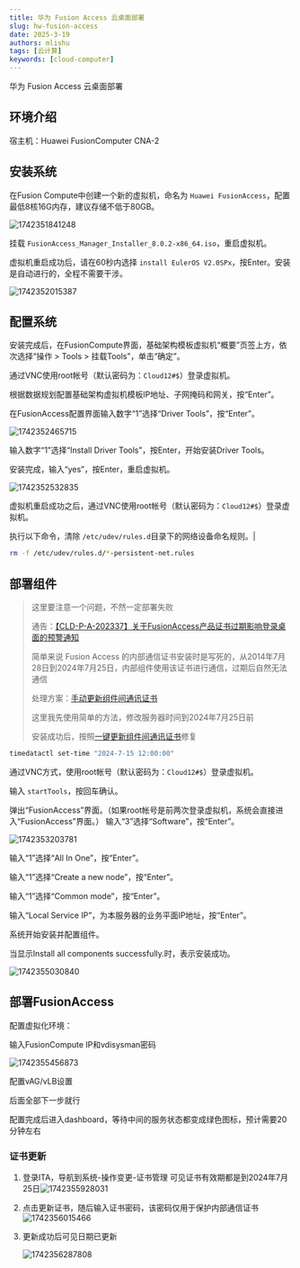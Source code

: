 ```yaml
---
title: 华为 Fusion Access 云桌面部署
slug: hw-fusion-access
date: 2025-3-19
authors: mlishu
tags: [云计算]
keywords: [cloud-computer]
---
```

华为 Fusion Access 云桌面部署

<!-- truncate -->

## 环境介绍

宿主机：Huawei FusionComputer CNA-2

## 安装系统

在Fusion Compute中创建一个新的虚拟机，命名为 `Huawei FusionAccess`，配置最低8核16G内存，建议存储不低于80GB。

![1742351841248](image/02-installVRM/1742351841248.png)

挂载 `FusionAccess_Manager_Installer_8.0.2-x86_64.iso`，重启虚拟机。

虚拟机重启成功后，请在60秒内选择 `install EulerOS V2.0SPx`，按Enter。安装是自动进行的，全程不需要干涉。

![1742352015387](image/02-installVRM/1742352015387.png)

## 配置系统

安装完成后，在FusionCompute界面，基础架构模板虚拟机“概要”页签上方，依次选择“操作 > Tools > 挂载Tools”，单击“确定”。

通过VNC使用root帐号（默认密码为：`Cloud12#$`）登录虚拟机。

根据数据规划配置基础架构虚拟机模板IP地址、子网掩码和网关，按“Enter”。

在FusionAccess配置界面输入数字“1”选择“Driver Tools”，按“Enter”。

![1742352465715](https://file+.vscode-resource.vscode-cdn.net/d%3A/Repositories/Cloud-Note/blog/CloudComputer/image/02-installVRM/1742352465715.png)

输入数字“1”选择“Install Driver Tools”，按Enter，开始安装Driver Tools。

安装完成，输入“yes”，按Enter，重启虚拟机。

![1742352532835](image/02-installVRM/1742352532835.png)

虚拟机重启成功之后，通过VNC使用root帐号（默认密码为：`Cloud12#$`）登录虚拟机。

执行以下命令，清除 `/etc/udev/rules.d`目录下的网络设备命名规则。|

```bash
rm -f /etc/udev/rules.d/*-persistent-net.rules
```

## 部署组件

> 这里要注意一个问题，不然一定部署失败
>
> 通告：[【CLD-P-A-202337】关于FusionAccess产品证书过期影响登录桌面的预警通知](https://support.huawei.com/enterprise/zh/bulletins-product/ENEWS2000020185)
>
> 简单来说 Fusion Access 的内部通信证书安装时是写死的，从2014年7月28日到2024年7月25日，内部组件使用该证书进行通信，过期后自然无法通信
>
> 处理方案：[手动更新组件间通讯证书](https://support.huawei.com/hedex/hdx.do?docid=EDOC1100184801&id=ZH-CN_TOPIC_0320043134)
>
> 这里我先使用简单的方法，修改服务器时间到2024年7月25日前
>
> 安装成功后，按照[一键更新组件间通讯证书](https://support.huawei.com/hedex/hdx.do?docid=EDOC1100184801&id=ZH-CN_TOPIC_0320043133)修复

```bash
timedatactl set-time "2024-7-15 12:00:00"
```

通过VNC方式，使用root帐号（默认密码为：`Cloud12#$`）登录虚拟机。

输入 `startTools`，按回车确认。

弹出“FusionAccess”界面。（如果root帐号是前两次登录虚拟机，系统会直接进入“FusionAccess”界面。）
输入“3”选择“Software”，按“Enter”。

![1742353203781](image/02-installVRM/1742353203781.png)

输入“1”选择“All In One”，按“Enter”。

输入“1”选择“Create a new node”，按“Enter”。

输入“1”选择“Common mode”，按“Enter”。

输入“Local Service IP”，为本服务器的业务平面IP地址，按“Enter”。

系统开始安装并配置组件。

当显示Install all components successfully.时，表示安装成功。

![1742355030840](image/02-installVRM/1742355030840.png)

## 部署FusionAccess

配置虚拟化环境：

输入FusionCompute IP和vdisysman密码

![1742355456873](image/02-installVRM/1742355456873.png)

配置vAG/vLB设置

后面全部下一步就行

配置完成后进入dashboard，等待中间的服务状态都变成绿色图标，预计需要20分钟左右

### 证书更新

1. 登录ITA，导航到系统-操作变更-证书管理
   可见证书有效期都是到2024年7月25日![1742355928031](image/02-installVRM/1742355928031.png)
2. 点击更新证书，随后输入证书密码，该密码仅用于保护内部通信证书![1742356015466](image/02-installVRM/1742356015466.png)
3. 更新成功后可见日期已更新

   ![1742356287808](image/02-installVRM/1742356287808.png)
